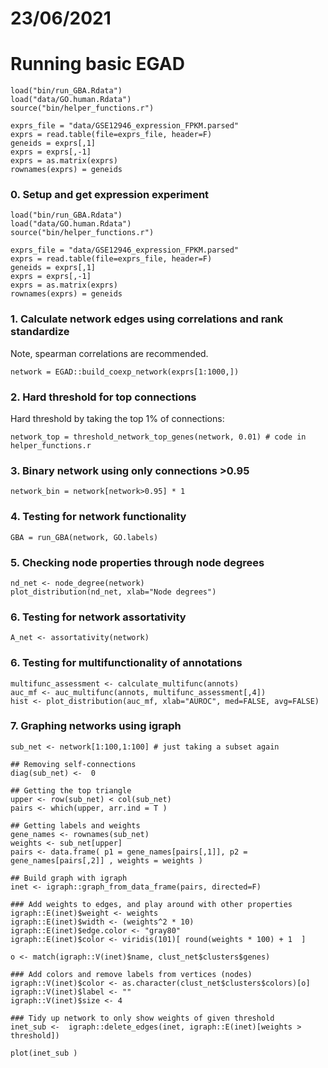 # 23/06/2021  
 

# Running basic EGAD
```
load("bin/run_GBA.Rdata")
load("data/GO.human.Rdata")
source("bin/helper_functions.r")

exprs_file = "data/GSE12946_expression_FPKM.parsed"
exprs = read.table(file=exprs_file, header=F)
geneids = exprs[,1]
exprs = exprs[,-1]
exprs = as.matrix(exprs) 
rownames(exprs) = geneids
```
 
### 0. Setup and get expression experiment 
``` 
load("bin/run_GBA.Rdata")
load("data/GO.human.Rdata")
source("bin/helper_functions.r")

exprs_file = "data/GSE12946_expression_FPKM.parsed"
exprs = read.table(file=exprs_file, header=F)
geneids = exprs[,1]
exprs = exprs[,-1]
exprs = as.matrix(exprs) 
rownames(exprs) = geneids
``` 

### 1. Calculate network edges using correlations and rank standardize
Note, spearman correlations are recommended. 
``` 
network = EGAD::build_coexp_network(exprs[1:1000,]) 
```
 
### 2. Hard threshold for top connections  
Hard threshold by taking the top 1% of connections:  
```
network_top = threshold_network_top_genes(network, 0.01) # code in helper_functions.r
```
### 3. Binary network using only connections >0.95 
```
network_bin = network[network>0.95] * 1  
```
  
### 4. Testing for network functionality 
``` 
GBA = run_GBA(network, GO.labels)
```

### 5. Checking node properties through node degrees 
```
nd_net <- node_degree(network)
plot_distribution(nd_net, xlab="Node degrees")
``` 

### 6. Testing for network assortativity
```
A_net <- assortativity(network)
``` 

### 6. Testing for multifunctionality of annotations 
```
multifunc_assessment <- calculate_multifunc(annots) 
auc_mf <- auc_multifunc(annots, multifunc_assessment[,4]) 
hist <- plot_distribution(auc_mf, xlab="AUROC", med=FALSE, avg=FALSE)
```

### 7. Graphing networks using igraph
```
sub_net <- network[1:100,1:100] # just taking a subset again

## Removing self-connections
diag(sub_net) <-  0

## Getting the top triangle 
upper <- row(sub_net) < col(sub_net)
pairs <- which(upper, arr.ind = T )

## Getting labels and weights 
gene_names <- rownames(sub_net)
weights <- sub_net[upper]
pairs <- data.frame( p1 = gene_names[pairs[,1]], p2 = gene_names[pairs[,2]] , weights = weights )

## Build graph with igraph  
inet <- igraph::graph_from_data_frame(pairs, directed=F)

### Add weights to edges, and play around with other properties 
igraph::E(inet)$weight <- weights
igraph::E(inet)$width <- (weights^2 * 10)
igraph::E(inet)$edge.color <- "gray80"
igraph::E(inet)$color <- viridis(101)[ round(weights * 100) + 1  ]

o <- match(igraph::V(inet)$name, clust_net$clusters$genes)

### Add colors and remove labels from vertices (nodes) 
igraph::V(inet)$color <- as.character(clust_net$clusters$colors)[o]
igraph::V(inet)$label <- ""
igraph::V(inet)$size <- 4

### Tidy up network to only show weights of given threshold  
inet_sub <-  igraph::delete_edges(inet, igraph::E(inet)[weights > threshold])

plot(inet_sub )
```

